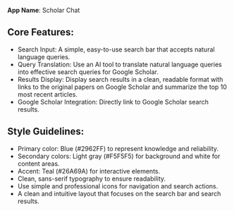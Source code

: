  **App Name**: Scholar Chat

## Core Features:

- Search Input: A simple, easy-to-use search bar that accepts natural language queries.
- Query Translation: Use an AI tool to translate natural language queries into effective search queries for Google Scholar.
- Results Display: Display search results in a clean, readable format with links to the original papers on Google Scholar and summarize the top 10 most recent articles.
- Google Scholar Integration: Directly link to Google Scholar search results.

## Style Guidelines:

- Primary color: Blue (#2962FF) to represent knowledge and reliability.
- Secondary colors: Light gray (#F5F5F5) for background and white for content areas.
- Accent: Teal (#26A69A) for interactive elements.
- Clean, sans-serif typography to ensure readability.
- Use simple and professional icons for navigation and search actions.
- A clean and intuitive layout that focuses on the search bar and search results.
